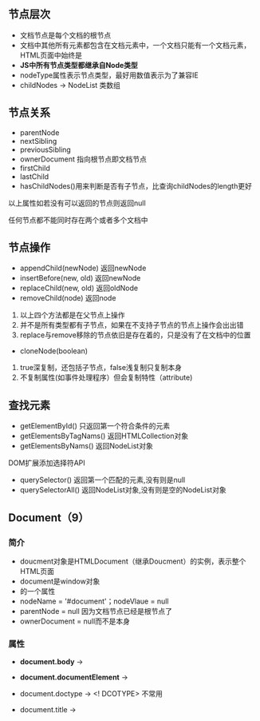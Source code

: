 ## 节点层次

- 文档节点是每个文档的根节点
- 文档中其他所有元素都包含在文档元素中，一个文档只能有一个文档元素，HTML页面中始终是<html>
- **JS中所有节点类型都继承自Node类型**
- nodeType属性表示节点类型，最好用数值表示为了兼容IE
- childNodes -> NodeList 类数组

## 节点关系

- parentNode
- nextSibling
- previousSibling
- ownerDocument 指向根节点即文档节点
- firstChild
- lastChild
- hasChildNodes()用来判断是否有子节点，比查询childNodes的length更好

以上属性如若没有可以返回的节点则返回null

任何节点都不能同时存在两个或者多个文档中

## 节点操作

- appendChild(newNode) 返回newNode
- insertBefore(new, old) 返回newNode
- replaceChild(new, old) 返回oldNode
- removeChild(node) 返回node

1. 以上四个方法都是在父节点上操作
2. 并不是所有类型都有子节点，如果在不支持子节点的节点上操作会出出错
3. replace与remove移除的节点依旧是存在着的，只是没有了在文档中的位置

- cloneNode(boolean)

1. true深复制，还包括子节点，false浅复制只复制本身
2. 不复制属性(如事件处理程序）但会复制特性（attribute)

## 查找元素

- getElementById() 只返回第一个符合条件的元素
- getElementsByTagNams() 返回HTMLCollection对象
- getElementsByNams() 返回NodeList对象

DOM扩展添加选择符API

- querySelector()  返回第一个匹配的元素,没有则是null
- querySelectorAll() 返回NodeList对象,没有则是空的NodeList对象

## Document（9）

### 简介

- doucment对象是HTMLDocument（继承Doucment）的实例，表示整个HTML页面
- document是window对象
- 的一个属性
- nodeName = '#document'；nodeVlaue = null
- parentNode = null 因为文档节点已经是根节点了 
- ownerDocument = null而不是本身

### 属性

- **document.body** -> <body>

- **document.documentElement** -> <html>

- document.doctype -> <! DCOTYPE> 不常用

- document.title -> <title>元素中的文本，**可读可写**

- document.URL 完整的URL

- document.domain 只包含域名（hostname）

- document.referrer 链接到当前页面的url，在没有来源的情况下为空

  以下四个为特殊集合是HTMLCollection对象实时更新


- document.anchors 文档中所有带name特性的<a>
- document.forms 文档中所有<form>
- document.images 文档中所有<img>
- document.links 文档中所有带href的<a>

## Element（1）

### 简介

- nodeValue = null
- nodeName = tagName，HTML中返回大写标签名
- HTMLElement类型继承自Element并添加一些属性
- 所有HTML元素不是直接通过HTMLElement也是通过它的子类型来表示

### 属性

- id 对应特性id
- title 对应特性title
- className 对应特性class
- lang 元素内容的语言代码，很少用
- dir语言的方向，很少用

### 特性(attribute)

- getAttribute(), setAttribute(), removeAttribute()
- 特性是不区分大小写的
- 自定义特性加data-前缀以便验证
- **只有公认的特性才会以属性的形式添加到DOM对象中**，如自定义特性则不会
- **自定义属性不会称为元素的特性**
- 开发人员经常使用对象来的属性来替代getAttribute(),后者常用与自定义特性
- removeAttribute()不只是删除了特性值，实际上是删除了特性

### attributes属性

- Element类型是使用该属性的唯一一个节点类型
- 元素的每个特性节点都保存在NamedNodeMap对象中
- 在attributes上调用removeNamedItem()与在元素上调用removeAttribute()效果一致，只不过前者会返回Attr节点
- 开发人员最常用的还是getAttribute(), setAttribute()和removeAttribute()

### 元素子节点问题

​	因为元素的子节点有可能是元素节点，文本节点，注释等

​	不同浏览器解析时可能会有所差异，因此最好再次用nodeType在区分下来保证在不同的浏览器保持相同的效果

## Attr（2）

### 简介 

- nodeName为特性名，nodeVale为特性值，parentNode=null
- 从技术角度讲，特性就是存在于元素的attributes属性中的节点，每一个特性都由一个Attr节点表示
- 尽管他们也是节点，但特性却不被认为是DOM文档树中的一部分
- **开发人员最常用的还是getAttribute(), setAttribute()和removeAttribute()**，而不是直接引用特性节点
- 可以用通过document.createAttribute来创建节点，并通过setAttributeNode来添加到元素上

### 属性

- name 特性名
- value 特性值
- specified 布尔值，用于区别特性是默认还是特定的

## Text（3）

### 简介

- nodeName='#text'
- nodeValue = data 为文本值
- nodeParent是一个元素节点
- 默认情况下元素最多包含一个文本节点，但可以给元素添加文本节点。在显示上这两个文本会无缝连接

### 方法

- normalize()合并所有文本节点
- splitText(pos)返回是指定值到末尾的新文本节点，原本的被切割，这两个节点是同胞节点，但显示依旧没有变

## Comment（8）

- nodeName = '#comment'
- nodeValue = data 为注释内容
- parentNode可能是Document或者Element
- Comment与Text继承相同的积累，因此它拥有除splitText()之外的所有字符串操作

## CDATASection（4）

- nodeName = '#cdata-section'
- nodeValue为CDATA区域中的内容
- **只针对基于XML的文档**

## DocumentType（10）

- nodeName = doctype的名称 document.doctype.name
- DocumentType对象保存在document.doctype中

### 属性

- name 文档名称
- entities 文档类型描述的实体的NamedNodeMap对象
- notations 文档类型描述的符号的NamedNodeMap对象

name属性比较有用

## DocumentFragment（11）

### 简介

- nodeName = '#document-fragment'


- 所有节点类型中，只有DocumentFragment在文档中没有对应的标记
- 虽然不能把文档片段添加到文档中，但是可以用作仓库
- 文档片段继承了Node的所有方法
- 可以通过节点操作方法将文档片段的内容添加到文档书中
- 文档片段永远不会成为文档书的一部分
- 添加到文档片段的节点同样不会属于文档树

## NodeList

- getElementsByName()， childNodes返回
- querySelectorAll() 返回
- 类数组，动态集合
- item(), 可用[]索引访问

## HTMLCollection

- getElementsByTagName()返回
- document的特殊集合,anchors, forms, links, images
- 类数组，动态集合
- item(), namedItem()，利用[]时后台调用它们

## NamedNodeMap

- 存在于attributes属性中
- document.doctype.entities
- document.doctype.notations
- 动态集合，类数组

### 方法

- getNamedItem(name) 返回nodeName = name的节点，可用[]
- removeNamedItem(name) 从列表中移除nodeName = name的节点
- setNamedItem(name) 向列表中添加节点，nodeName属性为索引
- item(index) 返回index所在处的节点，可用[]




